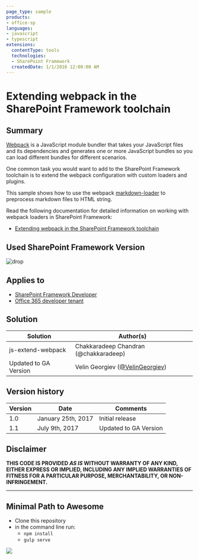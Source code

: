 ```yaml
---
page_type: sample
products:
- office-sp
languages:
- javascript
- typescript
extensions:
  contentType: tools
  technologies:
  - SharePoint Framework
  createdDate: 1/1/2016 12:00:00 AM
---
```

# Extending webpack in the SharePoint Framework toolchain

## Summary
[Webpack](https://webpack.github.io/) is a JavaScript module bundler that takes your JavaScript files and its dependencies and generates one or more JavaScript bundles so you can load different bundles for different scenarios.

One common task you would want to add to the SharePoint Framework toolchain is to extend the webpack configuration with custom loaders and plugins.

This sample shows how to use the webpack [markdown-loader](https://www.npmjs.com/package/markdown-loader) to preprocess markdown files to HTML string.

Read the following documentation for detailed information on working with webpack loaders in SharePoint Framework:

- [Extending webpack in the SharePoint Framework toolchain](https://aka.ms/spfx-extend-webpack)

## Used SharePoint Framework Version
![drop](https://img.shields.io/badge/drop-GA-green.svg)

## Applies to

* [SharePoint Framework Developer](http://dev.office.com/sharepoint/docs/spfx/sharepoint-framework-overview)
* [Office 365 developer tenant](http://dev.office.com/sharepoint/docs/spfx/set-up-your-developer-tenant)

## Solution

Solution|Author(s)
--------|---------
js-extend-webpack | Chakkaradeep Chandran (@chakkaradeep)
Updated to GA Version| Velin Georgiev ([@VelinGeorgiev](https://twitter.com/velingeorgiev))

## Version history

Version|Date|Comments
-------|----|--------
1.0|January 25th, 2017|Initial release
1.1|July 9th, 2017|Updated to GA Version

## Disclaimer
**THIS CODE IS PROVIDED *AS IS* WITHOUT WARRANTY OF ANY KIND, EITHER EXPRESS OR IMPLIED, INCLUDING ANY IMPLIED WARRANTIES OF FITNESS FOR A PARTICULAR PURPOSE, MERCHANTABILITY, OR NON-INFRINGEMENT.**

---

## Minimal Path to Awesome

- Clone this repository
- in the command line run:
  - `npm install`
  - `gulp serve`

<img src="https://telemetry.sharepointpnp.com/sp-dev-fx-webparts/samples/js-extend-webpack" />